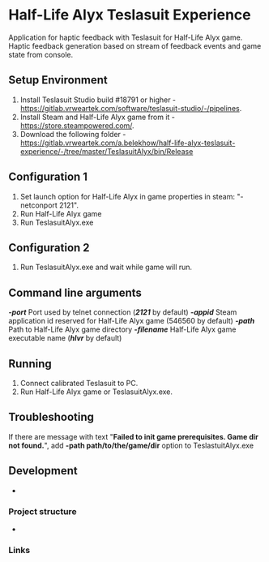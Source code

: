 # Half-Life Alyx Teslasuit Experience

Application for haptic feedback with Teslasuit for Half-Life Alyx game. Haptic feedback generation based on stream of feedback events and game state from console.

## Setup Environment
1. Install Teslasuit Studio build #18791 or higher - https://gitlab.vrweartek.com/software/teslasuit-studio/-/pipelines.
2. Install Steam and Half-Life Alyx game from it - https://store.steampowered.com/.
3. Download the following folder - https://gitlab.vrweartek.com/a.belekhow/half-life-alyx-teslasuit-experience/-/tree/master/TeslasuitAlyx/bin/Release

## Configuration 1
1. Set launch option for Half-Life Alyx in game properties in steam: "-netconport 2121".
2. Run Half-Life Alyx game
3. Run TeslasuitAlyx.exe

## Configuration 2
1. Run TeslasuitAlyx.exe and wait while game will run.

## Command line arguments
_**-port**_ Port used by telnet connection (_**2121**_ by default)
_**-appid**_ Steam application id reserved for Half-Life Alyx game (546560 by default)
_**-path**_ Path to Half-Life Alyx game directory
_**-filename**_ Half-Life Alyx game executable name (_**hlvr**_ by default)


## Running
1. Connect calibrated Teslasuit to PC.
2. Run Half-Life Alyx game or TeslasuitAlyx.exe.

## Troubleshooting
If there are message with text "**Failed to init game prerequisites. Game dir not found.**", add **-path path/to/the/game/dir** option to TeslastuitAlyx.exe

## Development
-

### Project structure
-

### Links
